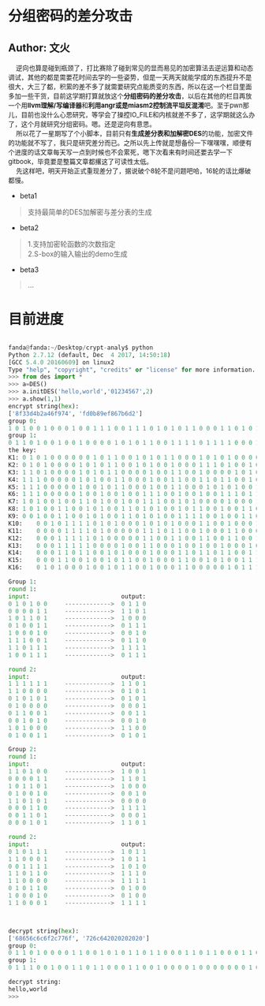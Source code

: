 # 分组密码的差分攻击
## Author: 文火
&nbsp;&nbsp;&nbsp;&nbsp;<font size=2>逆向也算是碰到瓶颈了，打比赛除了碰到常见的显而易见的加密算法去逆运算和动态调试，其他的都是需要花时间去学的一些姿势，但是一天两天就能学成的东西提升不是很大，大三了都，积累的差不多了就需要研究点能质变的东西，所以在这一个栏目里面多加一些干货，目前这学期打算就放这个**分组密码的差分攻击**，以后在其他的栏目再放一个用**llvm理解/写编译器**和**利用angr或是miasm2控制流平坦反混淆**吧。至于pwn那儿，目前也没什么心思研究，等学会了操控IO_FILE和内核就差不多了，这学期就这么办了，这个月就研究分组密码。嗯。还是逆向有意思。</font></br>
&nbsp;&nbsp;&nbsp;&nbsp;<font size=2>所以花了一星期写了个小脚本，目前只有**生成差分表和加解密DES**的功能，加密文件的功能就不写了，我只是研究差分而已。之所以先上传就是想备份一下嘿嘿嘿，顺便有个进度的话文章每天写一点到时候也不会累死，嗯下次看来有时间还要去学一下gitbook，毕竟要是整篇文章都撂这了可读性太低。</font></br>
&nbsp;&nbsp;&nbsp;&nbsp;<font size=2>先这样吧，明天开始正式重现差分了，据说破个8轮不是问题吧哈，16轮的话比爆破都慢。</font></br>

- beta1
> 支持最简单的DES加解密与差分表的生成
- beta2
> 1.支持加密轮函数的次数指定 </br>
> 2.S-box的输入输出的demo生成
- beta3
> ...



目前进度
=======

```python

fanda@fanda:~/Desktop/crypt-analy$ python
Python 2.7.12 (default, Dec  4 2017, 14:50:18) 
[GCC 5.4.0 20160609] on linux2
Type "help", "copyright", "credits" or "license" for more information.
>>> from des import *
>>> a=DES()
>>> a.initDES('hello,world','01234567',2)
>>> a.show(1,1)
encrypt string(hex):
['8f33d4b2a46f974', 'fd0b89ef867b6d2']
group 0:
1 0 1 0 0 1 0 0 0 1 0 0 1 1 1 0 0 1 1 1 0 1 0 1 0 1 1 0 0 0 1 1 0 1 0 1 1 1 0 1 0 0 1 1 1 0 1 0 0 0 1 0 0 0 0 1 0 1 1 0 1 0 1 1
group 1:
0 1 1 0 1 0 0 1 0 0 1 0 0 0 0 1 0 1 0 1 1 0 0 1 1 1 1 0 1 1 1 1 0 0 0 1 1 1 0 1 1 1 1 0 1 0 0 1 0 1 1 0 1 1 1 1 0 0 1 1 1 0 1 0
the key:
K1:	0 1 0 1 0 0 0 0 0 0 1 0 1 1 0 0 1 0 1 0 1 1 0 0 0 1 0 1 0 1 0 0 0 0 1 0 0 0 1 1 0 1 0 0 0 1 1 1
K2:	0 1 0 1 0 0 0 0 1 0 1 0 1 1 0 0 1 0 1 0 0 1 0 0 0 1 1 1 0 1 0 0 1 0 0 0 0 0 0 1 0 1 0 0 0 1 0 1
K3:	1 1 0 1 0 0 0 0 1 0 1 0 1 1 0 0 0 0 1 0 0 1 1 0 0 1 0 0 0 0 1 0 1 0 1 0 0 1 0 0 1 1 0 0 1 1 1 0
K4:	1 1 1 0 0 0 0 0 1 0 1 0 0 1 1 0 0 0 1 0 0 1 1 0 0 1 1 0 1 1 0 0 1 0 1 1 0 1 0 1 1 0 0 0 1 0 0 1
K5:	1 1 1 0 0 0 0 0 1 0 0 1 0 1 1 0 0 0 1 0 0 1 1 0 0 0 1 0 1 0 1 0 0 1 0 1 0 1 0 0 0 1 1 0 1 0 1 1
K6:	1 1 1 0 0 0 0 0 1 0 0 1 0 0 1 0 0 1 1 1 0 0 1 0 0 1 0 0 1 1 1 0 1 1 0 1 1 0 0 1 0 0 1 0 0 0 1 0
K7:	1 0 1 0 0 1 0 0 1 1 0 1 0 0 1 0 0 1 1 1 0 0 1 0 1 0 0 0 0 1 0 0 0 1 0 0 1 1 0 1 0 1 1 1 1 0 0 0
K8:	1 0 1 0 0 1 1 0 0 1 0 1 0 0 1 1 0 1 0 1 0 0 1 0 1 1 0 0 1 0 0 1 1 0 0 1 1 0 1 0 0 1 0 1 0 0 0 0
K9:	0 0 1 0 0 1 1 0 0 1 0 1 0 0 1 1 0 1 0 1 0 0 1 1 1 1 0 0 1 0 0 1 1 0 0 0 0 0 1 0 0 1 1 1 1 0 0 0
K10:	0 0 1 0 1 1 1 1 0 1 0 1 0 0 0 1 0 1 0 1 0 0 0 1 1 0 0 1 0 0 0 1 1 1 0 1 1 1 1 0 0 0 0 0 1 1 0 0
K11:	0 0 0 0 1 1 1 1 0 1 0 0 0 0 0 1 1 1 0 1 1 0 0 1 0 0 0 1 1 0 0 0 0 0 0 1 0 1 1 0 1 0 1 1 0 1 0 0
K12:	0 0 0 1 1 1 1 1 0 1 0 0 0 0 0 1 1 0 0 1 1 0 0 1 1 0 0 1 1 0 0 1 0 1 1 0 1 0 0 0 1 0 1 0 0 1 0 1
K13:	0 0 0 1 1 1 1 1 0 0 0 0 1 0 0 1 1 0 0 0 1 0 0 1 0 0 1 0 0 0 1 0 0 1 1 0 1 0 1 0 1 0 0 1 0 0 0 1
K14:	0 0 0 1 1 0 1 1 0 0 1 0 1 0 0 0 1 0 0 0 1 1 0 1 1 0 1 1 0 0 1 1 0 0 1 0 0 0 0 1 0 0 0 1 0 1 1 1
K15:	0 0 0 1 1 0 0 1 0 0 1 0 1 1 0 0 1 0 0 0 1 1 0 0 1 0 1 0 0 1 1 1 0 0 0 0 0 0 1 1 1 0 0 0 0 0 1 0
K16:	0 1 0 1 0 0 0 1 0 0 1 0 1 1 0 0 1 0 0 0 1 1 0 0 0 0 0 1 0 1 1 1 0 0 1 0 0 0 1 1 1 1 0 0 0 0 1 0

Group 1:
round 1:
input: 							output:
0 1 0 1 0 0 	------------->	0 1 1 0
0 0 0 0 1 1 	------------->	1 1 0 1
1 0 1 1 0 1 	------------->	1 0 0 0
0 1 0 0 1 1 	------------->	0 1 1 1
1 0 0 0 1 0 	------------->	0 0 1 0
1 1 1 0 0 1 	------------->	0 1 1 0
1 1 0 1 1 1 	------------->	1 1 1 1
1 0 0 1 1 1 	------------->	0 1 1 1

round 2:
input: 							output:
1 1 1 1 1 1 	------------->	1 1 0 1
1 1 0 0 0 0 	------------->	0 1 0 1
0 1 0 1 0 1 	------------->	0 1 0 1
0 1 0 0 0 0 	------------->	0 0 0 1
0 1 1 0 0 1 	------------->	0 0 1 1
0 0 1 0 1 0 	------------->	0 0 1 0
1 0 1 0 0 0 	------------->	1 1 0 0
0 1 0 0 1 1 	------------->	0 1 0 1

Group 2:
round 1:
input: 							output:
1 1 0 1 0 0 	------------->	1 0 0 1
0 0 0 0 1 1 	------------->	1 1 0 1
1 0 1 1 0 1 	------------->	1 0 0 0
0 1 0 0 1 0 	------------->	0 0 1 0
1 1 0 1 0 1 	------------->	0 0 0 0
0 0 0 1 1 0 	------------->	1 1 1 1
0 0 1 1 0 1 	------------->	0 0 0 1
0 0 0 1 0 1 	------------->	1 1 0 1

round 2:
input: 							output:
0 1 0 1 1 1 	------------->	1 0 1 1
1 1 0 0 0 1 	------------->	1 0 1 1
0 0 1 1 1 1 	------------->	1 0 1 0
1 1 0 1 1 0 	------------->	1 1 1 0
1 1 0 0 0 0 	------------->	1 1 1 1
0 1 0 1 1 0 	------------->	0 1 0 0
1 0 0 0 1 0 	------------->	0 1 0 0
1 1 0 0 0 1 	------------->	1 1 1 1



decrypt string(hex):
['68656c6c6f2c776f', '726c642020202020']
group 0:
0 1 1 0 1 0 0 0 0 1 1 0 0 1 0 1 0 1 1 0 1 1 0 0 0 1 1 0 1 1 0 0 0 1 1 0 1 1 1 1 0 0 1 0 1 1 0 0 0 1 1 1 0 1 1 1 0 1 1 0 1 1 1 1
group 1:
0 1 1 1 0 0 1 0 0 1 1 0 1 1 0 0 0 1 1 0 0 1 0 0 0 0 1 0 0 0 0 0 0 0 1 0 0 0 0 0 0 0 1 0 0 0 0 0 0 0 1 0 0 0 0 0 0 0 1 0 0 0 0 0

decrypt string:
hello,world     
>>> 


```